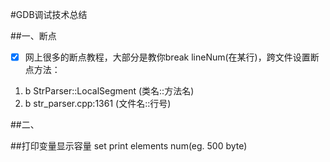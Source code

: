 #GDB调试技术总结

##一、断点
   - [x] 网上很多的断点教程，大部分是教你break lineNum(在某行)，跨文件设置断点方法：
   1) b StrParser::LocalSegment  (类名::方法名)
   2) b str_parser.cpp:1361 (文件名::行号)


##二、




##打印变量显示容量
set print elements num(eg. 500 byte)